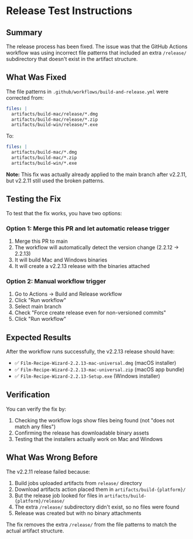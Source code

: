 # Release Test Instructions

## Summary

The release process has been fixed. The issue was that the GitHub Actions workflow was using incorrect file patterns that included an extra `/release/` subdirectory that doesn't exist in the artifact structure.

## What Was Fixed

The file patterns in `.github/workflows/build-and-release.yml` were corrected from:
```yaml
files: |
  artifacts/build-mac/release/*.dmg
  artifacts/build-mac/release/*.zip
  artifacts/build-win/release/*.exe
```

To:
```yaml
files: |
  artifacts/build-mac/*.dmg
  artifacts/build-mac/*.zip
  artifacts/build-win/*.exe
```

**Note:** This fix was actually already applied to the main branch after v2.2.11, but v2.2.11 still used the broken patterns.

## Testing the Fix

To test that the fix works, you have two options:

### Option 1: Merge this PR and let automatic release trigger
1. Merge this PR to main
2. The workflow will automatically detect the version change (2.2.12 → 2.2.13)
3. It will build Mac and Windows binaries
4. It will create a v2.2.13 release with the binaries attached

### Option 2: Manual workflow trigger
1. Go to Actions → Build and Release workflow
2. Click "Run workflow" 
3. Select main branch
4. Check "Force create release even for non-versioned commits"
5. Click "Run workflow"

## Expected Results

After the workflow runs successfully, the v2.2.13 release should have:
- ✅ `Film-Recipe-Wizard-2.2.13-mac-universal.dmg` (macOS installer)
- ✅ `Film-Recipe-Wizard-2.2.13-mac-universal.zip` (macOS app bundle)
- ✅ `Film-Recipe-Wizard-2.2.13-Setup.exe` (Windows installer)

## Verification

You can verify the fix by:
1. Checking the workflow logs show files being found (not "does not match any files")
2. Confirming the release has downloadable binary assets
3. Testing that the installers actually work on Mac and Windows

## What Was Wrong Before

The v2.2.11 release failed because:
1. Build jobs uploaded artifacts from `release/` directory
2. Download artifacts action placed them in `artifacts/build-{platform}/` 
3. But the release job looked for files in `artifacts/build-{platform}/release/`
4. The extra `/release/` subdirectory didn't exist, so no files were found
5. Release was created but with no binary attachments

The fix removes the extra `/release/` from the file patterns to match the actual artifact structure.